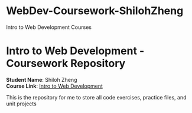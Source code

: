 # WebDev-Coursework-ShilohZheng
Intro to Web Development Courses
# Intro to Web Development - Coursework Repository  
**Student Name**: Shiloh Zheng  
**Course Link**: [Intro to Web Development](https://vscodeedu.com/courses/intro-to-web-dev)  

This is the repository for me to store all code exercises, practice files, and unit projects

